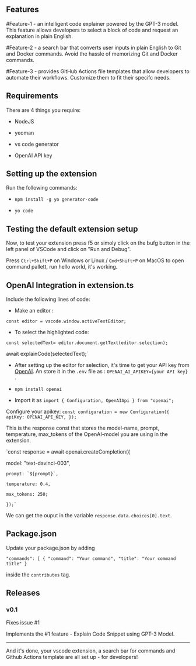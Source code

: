 ## Features

#Feature-1 -  an intelligent code explainer powered by the GPT-3 model. This feature allows developers to select a block of code and request an explanation in plain English. 

#Feature-2 - a search bar that converts user inputs in plain English to Git and Docker commands. Avoid the hassle of memorizing Git and Docker commands.

#Feature-3 - provides GitHub Actions file templates that allow developers to automate their workflows. Customize them to fit their specifc needs.


## Requirements

There are 4 things you require: 

* NodeJS

* yeoman

* vs code generator

* OpenAI API key



## Setting up the extension 

Run the following commands: 

* `npm install -g yo generator-code`


* `yo code`

## Testing the default extension setup


Now, to test your extension press f5 or simoly click on the bufg button in the left panel of VSCode and click on "Run and Debug". 

Press `Ctrl+Shift+P` on Windows or Linux / `Cmd+Shift+P` on MacOS to open command pallett, run hello world, it's working.


## OpenAI Integration in extension.ts

Include the following lines of code: 

* Make an editor : 


`const editor = vscode.window.activeTextEditor;`


* To select the highlighted code:


`const selectedText= editor.document.getText(editor.selection);`

 await explainCode(selectedText);`


* After setting up the editor for selection, it's time to get your API key from [OpenAI](https://platform.openai.com/). An store it in the `.env` file as : `OPENAI_AI_APIKEY={your API key}` .

* `npm install openai`

* Import it as `import { Configuration, OpenAIApi } from "openai";`

Configure your apikey: 
`const configuration = new Configuration({
				apiKey: OPENAI_API_KEY,
			});`

This is the response const that stores the model-name, prompt, temperature, max_tokens of the OpenAI-model you are using in the extension.

`const response = await openai.createCompletion({

  model: "text-davinci-003",
  
	prompt: `${prompt}`,
  
	temperature: 0.4,
  
	max_tokens: 250;
  
	});`
  
 We can get the ouput in the variable 
`response.data.choices[0].text`.


## Package.json

Update your package.json by adding 

`"commands": [
            {
                "command": "Your command",
                "title": "Your command title"
            }`
            
            
 inside the `contributes` tag.
## Releases

### v0.1
Fixes issue #1

Implements the #1 feature - Explain Code Snippet using GPT-3 Model.

---


And it's done, your vscode extension, a search bar for commands and Github Actions template are all set up - for developers!
